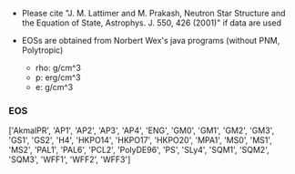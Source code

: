 
- Please cite "J. M. Lattimer and M. Prakash, Neutron Star Structure and the Equation of State, Astrophys. J. 550, 426 (2001)" if data are used

- EOSs are obtained from Norbert Wex's java programs (without PNM, Polytropic)

   + rho: g/cm^3
   + p: erg/cm^3
   + e: g/cm^3

### EOS

['AkmalPR',
 'AP1',
 'AP2',
 'AP3',
 'AP4',
 'ENG',
 'GM0',
 'GM1',
 'GM2',
 'GM3',
 'GS1',
 'GS2',
 'H4',
 'HKPO14',
 'HKPO17',
 'HKPO20',
 'MPA1',
 'MS0',
 'MS1',
 'MS2',
 'PAL1',
 'PAL6',
 'PCL2',
 'PolyDE96',
 'PS',
 'SLy4',
 'SQM1',
 'SQM2',
 'SQM3',
 'WFF1',
 'WFF2',
 'WFF3']
